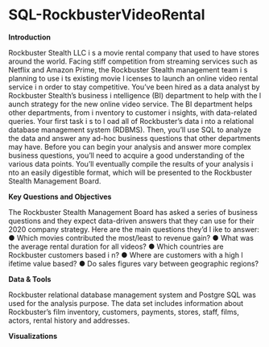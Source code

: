 # SQL-RockbusterVideoRental

**Introduction**

Rockbuster Stealth LLC i s a movie rental company that used to have stores around the
world. Facing stiff competition from streaming services such as Netflix and Amazon Prime,
the Rockbuster Stealth management team i s planning to use i ts existing movie l icenses to
launch an online video rental service i n order to stay competitive.
You’ve been hired as a data analyst by Rockbuster Stealth’s business i ntelligence (BI)
department to help with the l aunch strategy for the new online video service. The BI
department helps other departments, from i nventory to customer i nsights, with data-related
queries. Your first task i s to l oad all of Rockbuster’s data i nto a relational database
management system (RDBMS). Then, you’ll use SQL to analyze the data and answer any
ad-hoc business questions that other departments may have.
Before you can begin your analysis and answer more complex business questions, you’ll
need to acquire a good understanding of the various data points. You’ll eventually compile
the results of your analysis i nto an easily digestible format, which will be presented to the
Rockbuster Stealth Management Board.

**Key Questions and Objectives**

The Rockbuster Stealth Management Board has asked a series of business questions and
they expect data-driven answers that they can use for their 2020 company strategy. Here are
the main questions they’d l ike to answer:
● Which movies contributed the most/least to revenue gain?
● What was the average rental duration for all videos?
● Which countries are Rockbuster customers based i n?
● Where are customers with a high l ifetime value based?
● Do sales figures vary between geographic regions?

**Data & Tools**

Rockbuster relational database management system and Postgre SQL was used for the analysis purpose. The data set includes information about Rockbuster’s film inventory, customers, payments, stores, staff, films, actors, rental history and addresses.

**Visualizations**

